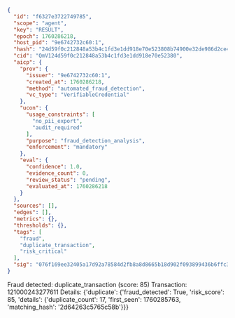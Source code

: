 ```json
{
  "id": "f6327e3722749785",
  "scope": "agent",
  "key": "RESULT",
  "epoch": 1760286218,
  "host_pid": "9e6742732c60:1",
  "hash": "24d59f0c212848a53b4c1fd3e1dd918e70e523808b74900e32de986d2ce47407",
  "cid": "QmV124d59f0c212848a53b4c1fd3e1dd918e70e52380",
  "aicp": {
    "prov": {
      "issuer": "9e6742732c60:1",
      "created_at": 1760286218,
      "method": "automated_fraud_detection",
      "vc_type": "VerifiableCredential"
    },
    "ucon": {
      "usage_constraints": [
        "no_pii_export",
        "audit_required"
      ],
      "purpose": "fraud_detection_analysis",
      "enforcement": "mandatory"
    },
    "eval": {
      "confidence": 1.0,
      "evidence_count": 0,
      "review_status": "pending",
      "evaluated_at": 1760286218
    }
  },
  "sources": [],
  "edges": [],
  "metrics": {},
  "thresholds": {},
  "tags": [
    "fraud",
    "duplicate_transaction",
    "risk_critical"
  ],
  "sig": "076f169ee32405a17d92a78584d2fb8a8d8665b18d902f093899436b6ffc3f81"
}
```

Fraud detected: duplicate_transaction (score: 85)
Transaction: 121000243277611
Details: {'duplicate': {'fraud_detected': True, 'risk_score': 85, 'details': {'duplicate_count': 17, 'first_seen': 1760285763, 'matching_hash': '2d64263c5765c58b'}}}